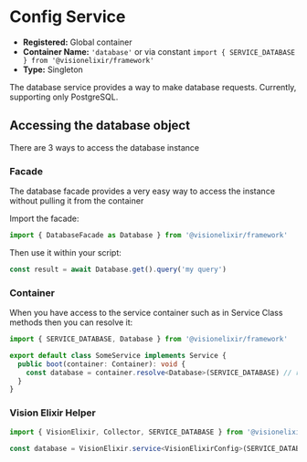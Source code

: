 # Config Service

- **Registered:** Global container
- **Container Name:** `'database'` or via constant `import { SERVICE_DATABASE } from '@visionelixir/framework'`
- **Type:** Singleton

The database service provides a way to make database requests. Currently, supporting only PostgreSQL.

## Accessing the database object

There are 3 ways to access the database instance

### Facade

The database facade provides a very easy way to access the instance without pulling it from the container

Import the facade:
```typescript
import { DatabaseFacade as Database } from '@visionelixir/framework'
```

Then use it within your script:
```typescript
const result = await Database.get().query('my query')
```

### Container

When you have access to the service container such as in Service Class methods then you can resolve it:

```typescript
import { SERVICE_DATABASE, Database } from '@visionelixir/framework'

export default class SomeService implements Service {
  public boot(container: Container): void {
    const database = container.resolve<Database>(SERVICE_DATABASE) // resolve it from the container
  }
}
```

### Vision Elixir Helper

```typescript
import { VisionElixir, Collector, SERVICE_DATABASE } from '@visionelixir/framework'

const database = VisionElixir.service<VisionElixirConfig>(SERVICE_DATABASE)
```
